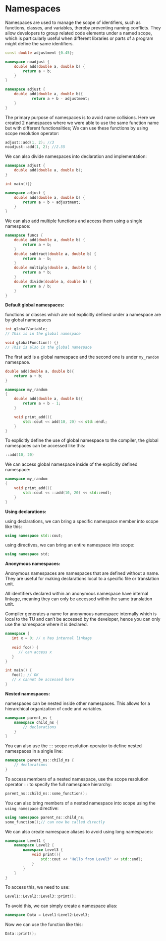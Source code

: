 # Namespaces

Namespaces are used to manage the scope of identifiers, such as functions, classes, and variables, thereby preventing naming conflicts. They allow developers to group related code elements under a named scope, which is particularly useful when different libraries or parts of a program might define the same identifiers.

```cpp
const double adjustment {0.45};

namespace noadjust {
    double add(double a, double b) {
        return a + b;
    }
}

namespace adjust {
    double add(double a, double b){
		    return a + b - adjustment;
    }
}
```

The primary purpose of namespaces is to avoid name collisions. Here we created 2 namespaces where we were able to use the same function name but with different functionalities; We can use these functions by using scope resolution operator:

```cpp
adjust::add(1, 2); //3
noadjust::add(1, 2); //2.55
```

We can also divide namespaces into declaration and implementation:

```cpp
namespace adjust {
    double add(double a, double b);
}

int main(){}

namespace adjust {
    double add(double a, double b) {
        return a + b + adjustment;
    }
}
```

We can also add multiple functions and access them using a single namespace:

```cpp
namespace funcs {
    double add(double a, double b) {
        return a + b;
    }
    double subtract(double a, double b) {
        return a - b;
    }
    double multiply(double a, double b) {
        return a * b;
    }
    double divide(double a, double b) {
        return a / b;
    }
}
```

**Default global namespaces:**

functions or classes which are not explicitly defined under a namespace are by global namespaces

```cpp
int globalVariable; 
// This is in the global namespace

void globalFunction() {} 
// This is also in the global namespace
```

The first add is a global namespace and the second one is under `my_random` namespace.

```cpp
double add(double a, double b){
    return a + b;
}

namespace my_random
{
    double add(double a, double b){
        return a + b - 1;
    }

    void print_add(){
        std::cout << add(10, 20) << std::endl;
    }
} 
```

To explicitly define the use of global namespace to the compiler, the global namespaces can be accessed like this:

```cpp
::add(10, 20)
```

We can access global namespace inside of the explicitly defined namespace:

```cpp
namespace my_random
{
    void print_add(){
        std::cout << ::add(10, 20) << std::endl;
    }
} 
```

**Using declarations:**

using declarations, we can bring a specific namespace member into scope like this:

```cpp
using namespace std::cout;
```

using directives, we can bring an entire namespace into scope:

```cpp
using namespace std;
```

**Anonymous namespaces:**

Anonymous namespaces are namespaces that are defined without a name. They are useful for making declarations local to a specific file or translation unit.

All identifiers declared within an anonymous namespace have internal linkage, meaning they can only be accessed within the same translation unit. 

Compiler generates a name for anonymous namespace internally which is local to the TU and can’t be accessed by the developer, hence you can only use the namespace where it is declared.

```cpp
namespace {
   int x = 0; // x has internal linkage
   
   void foo() {
      // can access x
   }
}

int main() {
   foo(); // OK
   // x cannot be accessed here
}

```

**Nested namespaces:**

namespaces can be nested inside other namespaces. This allows for a hierarchical organization of code and variables.

```cpp
namespace parent_ns {
    namespace child_ns {
        // declarations
    }
}
```

You can also use the `::` scope resolution operator to define nested namespaces in a single line:

```cpp
namespace parent_ns::child_ns {
    // declarations  
}
```

To access members of a nested namespace, use the scope resolution operator `::` to specify the full namespace hierarchy: 

```cpp
parent_ns::child_ns::some_function();
```

You can also bring members of a nested namespace into scope using the `using namespace` directive:

```cpp
using namespace parent_ns::child_ns;
some_function();// can now be called directly
```

We can also create namespace aliases to avoid using long namespaces:

```cpp
namespace Level1 {
    namespace Level2 {
        namespace Level3 {
            void print(){
                std::cout << "Hello from Level3" << std::endl;
            }
        }
    }
}
```

To access this, we need to use:

```cpp
Level1::Level2::Level3::print();
```

To avoid this, we can simply create a namespace alias:

```cpp
namespace Data = Level1:Level2:Level3;
```

Now we can use the function like this:

```cpp
Data::print();
```